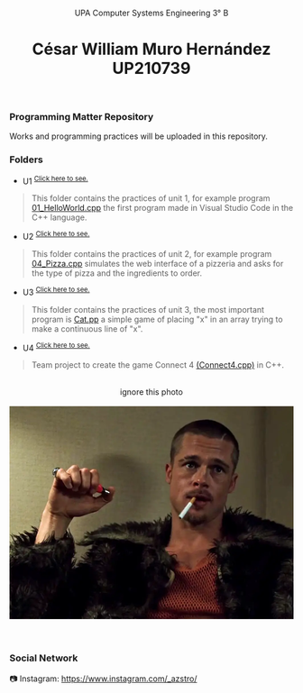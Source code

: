 <div align ="center">
<br>UPA Computer Systems Engineering 3° B
</div>

## 
<h1 align=center>
César William Muro Hernández<br>UP210739
</h1>
<br>

### Programming Matter Repository
Works and programming practices will be uploaded in this repository.
<br>

### Folders
- U1 <sup>[Click here to see.](https://github.com/UP210739/UP210739_CPP/tree/main/U1)</sup>
> This folder contains the practices of unit 1, for example program [01_HelloWorld.cpp](https://github.com/UP210739/UP210739_CPP/blob/main/U1/01_HelloWorld.cpp) the first program made in Visual Studio Code in the C++ language.
- U2 <sup>[Click here to see.](https://github.com/UP210739/UP210739_CPP/tree/main/U2)</sup>
> This folder contains the practices of unit 2, for example program [04_Pizza.cpp](https://github.com/UP210739/UP210739_CPP/blob/main/U2/04_Pizza.cpp) simulates the web interface of a pizzeria and asks for the type of pizza and the ingredients to order.
- U3 <sup>[Click here to see.](https://github.com/UP210739/UP210739_CPP/tree/main/U3)</sup>
> This folder contains the practices of unit 3, the most important program is [Cat.pp](https://github.com/UP210739/UP210739_CPP/blob/main/U3/Cat.cpp) a simple game of placing "x" in an array trying to make a continuous line of "x".
- U4 <sup>[Click here to see.](https://github.com/UP210739/UP210739_CPP/tree/main/U4)</sup>
> Team project to create the game Connect 4 [(Connect4.cpp)](https://github.com/UP210739/UP210739_CPP/blob/main/U4/Connect4.cpp) in C++.
<br>

<div align ="center">
ignore this photo<br><br>
<img src="/Image/FightClub.jpg"/>
</div>
<br>

# 
### Social Network
:camera: Instagram: https://www.instagram.com/_azstro/
